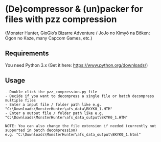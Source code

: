 # (De)compressor & (un)packer for files with pzz compression

(Monster Hunter, GioGio’s Bizarre Adventure / JoJo no Kimyō na Bōken: Ōgon no Kaze, many Capcom Games, etc.)

## Requirements
You need Python 3.x (Get it here: https://www.python.org/downloads/)

## Usage
```
- Double-click the pzz_compression.py file
- Decide if you want to decompress a single file or batch decompress multiple files
- Enter a input file / folder path like e.g. "C:\Downloads\MonsterHunter\afs_data\BKYK0_1.HTM"
- Enter a output file / folder path like e.g. "C:\Downloads\MonsterHunter\afs_data_output\BKYK0_1.HTM"

NOTE: You can also change the file extension if needed (currently not supported in batch decompression)
e.g. "C:\Downloads\MonsterHunter\afs_data_output\BKYK0_1.html"

```
